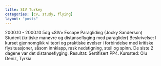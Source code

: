 ```yaml
---
title: SIV Turkey
categories: [cv, study, flying]
layout: "posts"
---
```


2000.10 - 2000.10	5dg	«SIV»
Escape Paragliding (Jocky Sanderson)
Student (kritiske manøvre og distanseflyging med paraglider)
Beskrivelse: I kurset gjennomgikk vi teori og praktiske øvelser i forbindelse med kritiske flysituasjoner, såsom innklapp, rask nedstigning, steil og spinn. De siste 2 dagene var det distanseflyging.
Resultat: Sertifisert PP4.
Kurssted: Olu Deniz, Tyrkia
